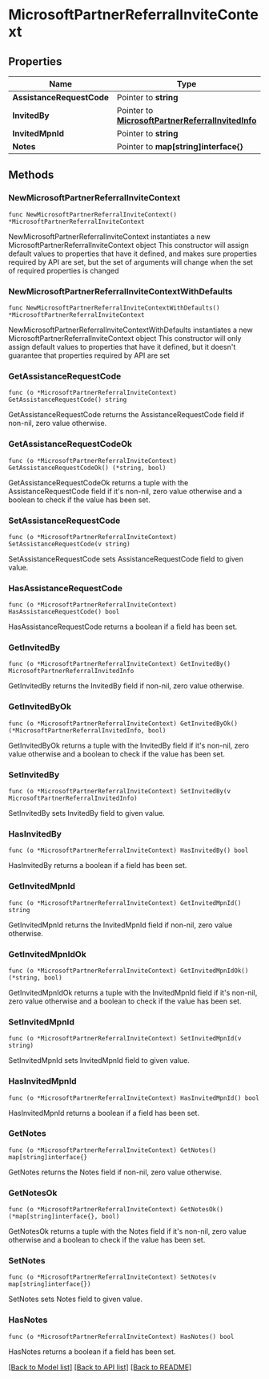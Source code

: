 # MicrosoftPartnerReferralInviteContext

## Properties

Name | Type | Description | Notes
------------ | ------------- | ------------- | -------------
**AssistanceRequestCode** | Pointer to **string** |  | [optional] 
**InvitedBy** | Pointer to [**MicrosoftPartnerReferralInvitedInfo**](MicrosoftPartnerReferralInvitedInfo.md) |  | [optional] 
**InvitedMpnId** | Pointer to **string** |  | [optional] 
**Notes** | Pointer to **map[string]interface{}** |  | [optional] 

## Methods

### NewMicrosoftPartnerReferralInviteContext

`func NewMicrosoftPartnerReferralInviteContext() *MicrosoftPartnerReferralInviteContext`

NewMicrosoftPartnerReferralInviteContext instantiates a new MicrosoftPartnerReferralInviteContext object
This constructor will assign default values to properties that have it defined,
and makes sure properties required by API are set, but the set of arguments
will change when the set of required properties is changed

### NewMicrosoftPartnerReferralInviteContextWithDefaults

`func NewMicrosoftPartnerReferralInviteContextWithDefaults() *MicrosoftPartnerReferralInviteContext`

NewMicrosoftPartnerReferralInviteContextWithDefaults instantiates a new MicrosoftPartnerReferralInviteContext object
This constructor will only assign default values to properties that have it defined,
but it doesn't guarantee that properties required by API are set

### GetAssistanceRequestCode

`func (o *MicrosoftPartnerReferralInviteContext) GetAssistanceRequestCode() string`

GetAssistanceRequestCode returns the AssistanceRequestCode field if non-nil, zero value otherwise.

### GetAssistanceRequestCodeOk

`func (o *MicrosoftPartnerReferralInviteContext) GetAssistanceRequestCodeOk() (*string, bool)`

GetAssistanceRequestCodeOk returns a tuple with the AssistanceRequestCode field if it's non-nil, zero value otherwise
and a boolean to check if the value has been set.

### SetAssistanceRequestCode

`func (o *MicrosoftPartnerReferralInviteContext) SetAssistanceRequestCode(v string)`

SetAssistanceRequestCode sets AssistanceRequestCode field to given value.

### HasAssistanceRequestCode

`func (o *MicrosoftPartnerReferralInviteContext) HasAssistanceRequestCode() bool`

HasAssistanceRequestCode returns a boolean if a field has been set.

### GetInvitedBy

`func (o *MicrosoftPartnerReferralInviteContext) GetInvitedBy() MicrosoftPartnerReferralInvitedInfo`

GetInvitedBy returns the InvitedBy field if non-nil, zero value otherwise.

### GetInvitedByOk

`func (o *MicrosoftPartnerReferralInviteContext) GetInvitedByOk() (*MicrosoftPartnerReferralInvitedInfo, bool)`

GetInvitedByOk returns a tuple with the InvitedBy field if it's non-nil, zero value otherwise
and a boolean to check if the value has been set.

### SetInvitedBy

`func (o *MicrosoftPartnerReferralInviteContext) SetInvitedBy(v MicrosoftPartnerReferralInvitedInfo)`

SetInvitedBy sets InvitedBy field to given value.

### HasInvitedBy

`func (o *MicrosoftPartnerReferralInviteContext) HasInvitedBy() bool`

HasInvitedBy returns a boolean if a field has been set.

### GetInvitedMpnId

`func (o *MicrosoftPartnerReferralInviteContext) GetInvitedMpnId() string`

GetInvitedMpnId returns the InvitedMpnId field if non-nil, zero value otherwise.

### GetInvitedMpnIdOk

`func (o *MicrosoftPartnerReferralInviteContext) GetInvitedMpnIdOk() (*string, bool)`

GetInvitedMpnIdOk returns a tuple with the InvitedMpnId field if it's non-nil, zero value otherwise
and a boolean to check if the value has been set.

### SetInvitedMpnId

`func (o *MicrosoftPartnerReferralInviteContext) SetInvitedMpnId(v string)`

SetInvitedMpnId sets InvitedMpnId field to given value.

### HasInvitedMpnId

`func (o *MicrosoftPartnerReferralInviteContext) HasInvitedMpnId() bool`

HasInvitedMpnId returns a boolean if a field has been set.

### GetNotes

`func (o *MicrosoftPartnerReferralInviteContext) GetNotes() map[string]interface{}`

GetNotes returns the Notes field if non-nil, zero value otherwise.

### GetNotesOk

`func (o *MicrosoftPartnerReferralInviteContext) GetNotesOk() (*map[string]interface{}, bool)`

GetNotesOk returns a tuple with the Notes field if it's non-nil, zero value otherwise
and a boolean to check if the value has been set.

### SetNotes

`func (o *MicrosoftPartnerReferralInviteContext) SetNotes(v map[string]interface{})`

SetNotes sets Notes field to given value.

### HasNotes

`func (o *MicrosoftPartnerReferralInviteContext) HasNotes() bool`

HasNotes returns a boolean if a field has been set.


[[Back to Model list]](../README.md#documentation-for-models) [[Back to API list]](../README.md#documentation-for-api-endpoints) [[Back to README]](../README.md)


